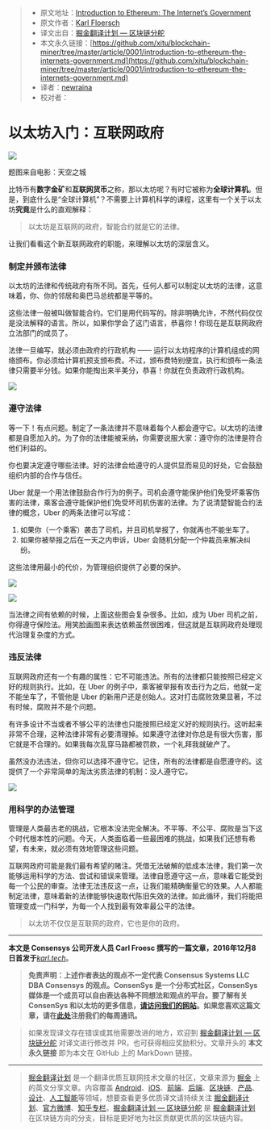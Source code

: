 > * 原文地址：[Introduction to Ethereum: The Internet’s Government](https://media.consensys.net/introduction-to-ethereum-the-internets-government-35bdd25f572a)
> * 原文作者：[Karl Floersch](https://media.consensys.net/@karl_dot_tech?source=post_header_lockup)
> * 译文出自：[掘金翻译计划 — 区块链分舵](https://github.com/xitu/blockchain-miner)
> * 本文永久链接：[https://github.com/xitu/blockchain-miner/tree/master/article/0001/introduction-to-ethereum-the-internets-government.md](https://github.com/xitu/blockchain-miner/tree/master/article/0001/introduction-to-ethereum-the-internets-government.md)
> * 译者：[newraina](https://github.com/newraina)
> * 校对者：

# 以太坊入门：互联网政府

![](https://cdn-images-1.medium.com/max/2000/1*o3P21NH-DV6H81H37aaOgQ.jpeg)

题图来自电影：天空之城

比特币有**数字金矿**和**互联网货币**之称，那以太坊呢？有时它被称为**全球计算机**。但是，到底什么是“全球计算机”？不需要上计算机科学的课程，这里有一个关于以太坊**究竟**是什么的直观解释：

> 以太坊是互联网的政府，智能合约就是它的法律。

让我们看看这个新互联网政府的职能，来理解以太坊的深层含义。

### 制定并颁布法律

以太坊的法律和传统政府有所不同。首先，任何人都可以制定以太坊的法律，这意味着，你、你的邻居和奥巴马总统都是平等的。

这些法律一般被叫做智能合约。它们是用代码写的。除非明确允许，不然代码仅仅是没法解释的语言。所以，如果你学会了这门语言，恭喜你！你现在是互联网政府立法部门的成员了。

法律一旦编写，就必须由政府的行政机构 —— 运行以太坊程序的计算机组成的网络颁布。你必须给计算机预支颁布费。不过，颁布费特别便宜，执行和颁布一条法律只需要半分钱。如果你能掏出来半美分，恭喜！你就在负责政府行政机构。

![](https://cdn-images-1.medium.com/max/800/1*V0BTXtTyQZf9_L4a8Sduwg.png)

### 遵守法律

等一下！有点问题。制定了一条法律并不意味着每个人都会遵守它。以太坊的法律都是自愿加入的。为了你的法律能被采纳，你需要说服大家：遵守你的法律是符合他们利益的。

你也要决定遵守哪些法律。好的法律会给遵守的人提供显而易见的好处，它会鼓励组织内部的合作与信任。

Uber 就是一个用法律鼓励合作行为的例子。司机会遵守能保护他们免受坏乘客伤害的法律，乘客会遵守能保护他们免受坏司机伤害的法律。为了说清楚智能合约法律的概念，Uber 的两条法律可以写成：

1.  如果你（一个乘客）袭击了司机，并且司机举报了，你就再也不能坐车了。
2.  如果你被举报之后在一天之内申诉，Uber 会随机分配一个仲裁员来解决纠纷。

这些法律用最小的代价，为管理组织提供了必要的保护。

![](https://cdn-images-1.medium.com/max/800/1*XJdBEHkxgM4QdFvIrFj4Rw.png)

![](https://cdn-images-1.medium.com/max/800/1*8vkzfPhWEk1J6ZBtf1NY3A.png)

当法律之间有依赖的时候，上面这些图会复杂很多。比如，成为 Uber 司机之前，你得遵守保险法。用笑脸画图来表达依赖虽然很困难，但这就是互联网政府处理现代治理复杂度的方式。

### 违反法律

互联网政府还有一个有趣的属性：它不可能违法。所有的法律都只能按照已经定义好的规则执行。比如，在 Uber 的例子中，乘客被举报有攻击行为之后，他就一定不能坐车了，不管他是 Uber 的新用户还是创始人。这对打击腐败效果显著，不过有时候，腐败并不是个问题。

有许多设计不当或者不够公平的法律也只能按照已经定义好的规则执行。这听起来非常不合理，这种法律非常有必要清理掉。如果遵守法律对你总是有很大伤害，那它就是不合理的。如果我每次乱穿马路都被罚款，一个礼拜我就破产了。

虽然没办法违法，但你可以选择不遵守它。记住，所有的法律都是自愿遵守的。这提供了一个非常简单的淘汰劣质法律的机制：没人遵守它。

![](https://cdn-images-1.medium.com/max/800/1*_jJd199zZi3n0oU6jHl7Lw.png)

### 用科学的办法管理

管理是人类最古老的挑战，它根本没法完全解决。不平等、不公平、腐败是当下这个时代根本性的问题。今天，人类面临着一些最困难的挑战，如果我们还想有希望，有未来，就必须有效地管理这些问题。

互联网政府可能是我们最有希望的赌注。凭借无法破解的低成本法律，我们第一次能够运用科学的方法、尝试和错误来管理。法律自愿遵守这一点，意味着它能受到每一个公民的审查。法律无法违反这一点，让我们能精确衡量它的效果。人人都能制定法律，意味着新的法律能够快速取代陈旧失效的法律。如此循环，我们将能把管理变成一门科学，为每一个人找到最有效率最公平的法律。

> 以太坊不仅仅是互联网的政府，它也是你的政府。

* * *

**本文是 Consensys 公司开发人员 Carl Froesc 撰写的一篇文章，2016年12月8日首发于**[_karl.tech_](https://karl.tech/intro-to-ethereum/)。

> **免责声明：上述作者表达的观点不一定代表 Consensus Systems LLC DBA Consensys 的观点。ConsenSys 是一个分布式社区，ConsenSys 媒体是一个成员可以自由表达各种不同想法和观点的平台。要了解有关 ConsenSys 和以太坊的更多信息，**[**请访问我们的网站**](https://consensys.net/)**。如果您喜欢这篇文章，请在**[**此处**](http://consensys.us11.list-manage.com/subscribe?u=947c9b18fc27e0b00fc2ad055&id=257df01285)**注册我们的每周通讯。**

> 如果发现译文存在错误或其他需要改进的地方，欢迎到 [掘金翻译计划 — 区块链分舵](https://github.com/xitu/blockchain-miner) 对译文进行修改并 PR，也可获得相应奖励积分。文章开头的 **本文永久链接** 即为本文在 GitHub 上的 MarkDown 链接。


---

> [掘金翻译计划](https://github.com/xitu/gold-miner) 是一个翻译优质互联网技术文章的社区，文章来源为 [掘金](https://juejin.im) 上的英文分享文章。内容覆盖 [Android](https://github.com/xitu/gold-miner#android)、[iOS](https://github.com/xitu/gold-miner#ios)、[前端](https://github.com/xitu/gold-miner#前端)、[后端](https://github.com/xitu/gold-miner#后端)、[区块链](https://github.com/xitu/gold-miner#区块链)、[产品](https://github.com/xitu/gold-miner#产品)、[设计](https://github.com/xitu/gold-miner#设计)、[人工智能](https://github.com/xitu/gold-miner#人工智能)等领域，想要查看更多优质译文请持续关注 [掘金翻译计划](https://github.com/xitu/gold-miner)、[官方微博](http://weibo.com/juejinfanyi)、[知乎专栏](https://zhuanlan.zhihu.com/juejinfanyi)。[掘金翻译计划 — 区块链分舵](https://github.com/xitu/blockchain-miner) 是 [掘金翻译计划](https://github.com/xitu/gold-miner) 在区块链方向的分支，目标是更好地为社区贡献更优质的区块链内容。
